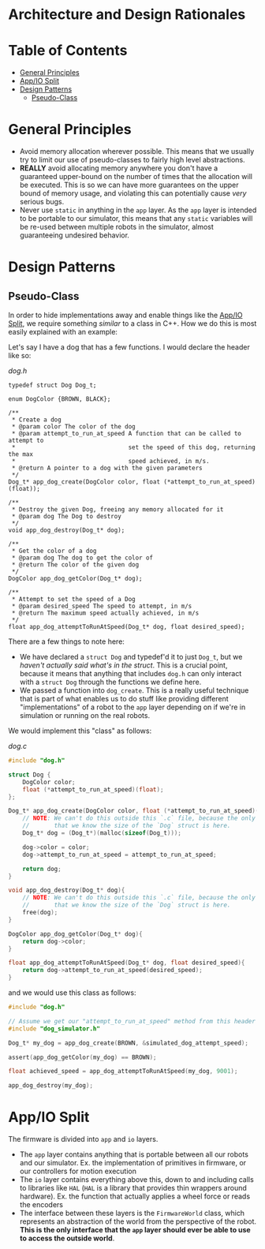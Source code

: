 # Architecture and Design Rationales

# Table of Contents
* [General Principles](#general-principles)
* [App/IO Split](#appio-split) 
* [Design Patterns](#design-patterns)
  * [Pseudo-Class](#pseudo-class)

# General Principles
* Avoid memory allocation wherever possible. This means that we usually try to limit our use of pseudo-classes to fairly high level abstractions.
* **REALLY** avoid allocating memory anywhere you don't have a guaranteed upper-bound on the number of times that the allocation will be executed. This is so we can have more guarantees on the upper bound of memory usage, and violating this can potentially cause *very* serious bugs.
* Never use `static` in anything in the `app` layer. As the `app` layer is intended to be portable to our simulator, this means that any `static` variables will be re-used between multiple robots in the simulator, almost guaranteeing undesired behavior.

# Design Patterns

## Pseudo-Class
In order to hide implementations away and enable things like the [App/IO Split](#appio-split), we require something _similar_ to a class in C++. How we do this is most easily explained with an example:

Let's say I have a dog that has a few functions. I would declare the header like so:

_dog.h_
```
typedef struct Dog Dog_t;

enum DogColor {BROWN, BLACK};

/**
 * Create a dog
 * @param color The color of the dog
 * @param attempt_to_run_at_speed A function that can be called to attempt to 
 *                                set the speed of this dog, returning the max 
 *                                speed achieved, in m/s.
 * @return A pointer to a dog with the given parameters
 */
Dog_t* app_dog_create(DogColor color, float (*attempt_to_run_at_speed)(float)); 

/**
 * Destroy the given Dog, freeing any memory allocated for it
 * @param dog The Dog to destroy
 */
void app_dog_destroy(Dog_t* dog);

/**
 * Get the color of a dog
 * @param dog The dog to get the color of
 * @return The color of the given dog
 */
DogColor app_dog_getColor(Dog_t* dog);

/**
 * Attempt to set the speed of a Dog
 * @param desired_speed The speed to attempt, in m/s
 * @return The maximum speed actually achieved, in m/s
 */
float app_dog_attemptToRunAtSpeed(Dog_t* dog, float desired_speed);
```

There are a few things to note here: 
* We have declared a `struct Dog` and typedef'd it to just `Dog_t`, but we *haven't actually said what's in the struct*. This is a crucial point, because it means that anything that includes `dog.h` can only interact with a `struct Dog` through the functions we define here. 
* We passed a function into `dog_create`. This is a really useful technique that is part of what enables us to do stuff like providing different "implementations" of a robot to the `app` layer depending on if we're in simulation or running on the real robots.

We would implement this "class" as follows:

_dog.c_
``` C
#include "dog.h"

struct Dog {
    DogColor color;
    float (*attempt_to_run_at_speed)(float);
};

Dog_t* app_dog_create(DogColor color, float (*attempt_to_run_at_speed)(float)){
    // NOTE: We can't do this outside this `.c` file, because the only place
    //       that we know the size of the `Dog` struct is here.
    Dog_t* dog = (Dog_t*)(malloc(sizeof(Dog_t)));

    dog->color = color;
    dog->attempt_to_run_at_speed = attempt_to_run_at_speed;

    return dog;
}

void app_dog_destroy(Dog_t* dog){
    // NOTE: We can't do this outside this `.c` file, because the only place
    //       that we know the size of the `Dog` struct is here.
    free(dog);
}

DogColor app_dog_getColor(Dog_t* dog){
    return dog->color;
}

float app_dog_attemptToRunAtSpeed(Dog_t* dog, float desired_speed){
    return dog->attempt_to_run_at_speed(desired_speed);
}
```

and we would use this class as follows:
``` C
#include "dog.h"

// Assume we get our "attempt_to_run_at_speed" method from this header
#include "dog_simulator.h"

Dog_t* my_dog = app_dog_create(BROWN, &simulated_dog_attempt_speed);

assert(app_dog_getColor(my_dog) == BROWN);

float achieved_speed = app_dog_attemptToRunAtSpeed(my_dog, 9001);

app_dog_destroy(my_dog);
```

# App/IO Split
The firmware is divided into `app` and `io` layers. 
* The `app` layer contains anything that is portable between all our robots and our simulator. Ex. the implementation of primitives in firmware, or our controllers for motion execution
* The `io` layer contains everything above this, down to and including calls to libraries like `HAL` (`HAL` is a library that provides thin wrappers around hardware). Ex. the function that actually applies a wheel force or reads the encoders
* The interface between these layers is the `FirmwareWorld` class, which represents an abstraction of the world from the perspective of the robot. **This is the only interface that the `app` layer should ever be able to use to access the outside world**.
